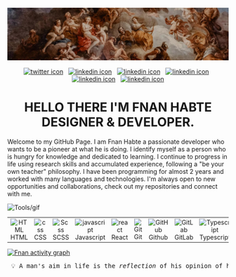 ![Quote](https://github.com/Fnanhabte/fnanhabte/blob/main/Image.jpg)
<div align="center">
 <a href="https://twitter.com/GoodxHope"><img src="https://img.shields.io/badge/Twitter-purple?logo=Twitter&logoColor=white&style=for-the-badge" alt="twitter icon"></a>
   &nbsp <a href="https://www.linkedin.com/in/fnan-habte-8483b0247/"><img src="https://img.shields.io/badge/linkedin-blue?logo=linkedin&logoColor=white&style=for-the-badge" alt="linkedin icon"></a>
    &nbsp <a href="https://www.instagram.com/fnanthegoat/?hl=en"><img src="https://img.shields.io/badge/instagram-orange?logo=instagram&logoColor=white&style=for-the-badge" alt="linkedin icon"></a>
     &nbsp <a href=" https://www.facebook.com/fnan.habte.7"><img src="https://img.shields.io/badge/facebook-skyblue?logo=instagram&logoColor=white&style=for-the-badge" alt="linkedin icon" max-width=></a>
     &nbsp  <a href="https://dribbble.com/yonifnan"><img src="https://img.shields.io/badge/dribbble-pink?logo=instagram&logoColor=white&style=for-the-badge" alt="linkedin icon"></a>
      &nbsp  <a href="https://www.behance.net/fnanhabte"><img src="https://img.shields.io/badge/behance-DARKGOLDENROD?logo=instagram&logoColor=white&style=for-the-badge" alt="linkedin icon"></a>
</div>

<h1 align="center"> HELLO THERE I'M FNAN HABTE DESIGNER & DEVELOPER.</h1>
<p> Welcome to my GitHub Page. I am Fnan Habte a passionate developer who wants to be a pioneer at what he is doing. I identify myself as a person who is hungry for knowledge and dedicated to learning. I continue to progress in life using research skills and accumulated experience, following a "be your own teacher" philosophy. I have been programming for almost 2 years and worked with many languages and technologies. I'm always open to new opportunities and collaborations, check out my repositories and connect with me.

>
 
<img src="https://github.com/Fnanhabte/fnanhabte/blob/main/skills-tools.gif" alt="Tools/gif">
 
  <table>
  
  <td align="center"  width="96">
    <img src="https://skillicons.dev/icons?i=html" width="48" height="48" alt="HTML" />
  <br>HTML
</td>
  <td align="center" width="96">
    <img src="https://skillicons.dev/icons?i=css" width="48" height="48" alt="css" />
  <br>CSS
</td>
  <td align="center" width="96">
    <img src="https://skillicons.dev/icons?i=scss" width="48" height="48" alt="Scss" />
  <br>SCSS
</td>
<td align="center" width="96">
      <img src="https://skillicons.dev/icons?i=javascript" width="48" height="48" alt="javascript" />
  <br>Javascript
</td>
   <td align="center" width="96">
    <img src="https://skillicons.dev/icons?i=react" width="48" height="48" alt="react" />
  <br>React
</td>
<td align="center" width="96"> 
        <img src="https://user-images.githubusercontent.com/25181517/192108372-f71d70ac-7ae6-4c0d-8395-51d8870c2ef0.png" width="48" height="48" alt="Git" />
      <br>Git
    </td>
<td align="center" width="96">
<img src="https://user-images.githubusercontent.com/25181517/192108374-8da61ba1-99ec-41d7-80b8-fb2f7c0a4948.png" width="48" height="48" alt="GitHub" />
<br>Github
</td>
<td align="center"  width="96">
    <img src="https://user-images.githubusercontent.com/25181517/192108376-c675d39b-90f6-4073-bde6-5a9291644657.png" width="48" height="48" alt="GitLab" />
  <br>GitLab
</td>
<td align="center" width="96">
      <img src="https://skillicons.dev/icons?i=typescript" width="48" height="48" alt="Typescript" />
  <br>Typescript
</td>
<td align="center"  width="96">
  <img src="https://skillicons.dev/icons?i=bootstrap" width="48" height="48" alt="bootstrap" />
<br>Bootstrap
</td>
<td align="center" width="96">
    <img src="https://skillicons.dev/icons?i=tailwind" width="48" height="48" alt="tailwind" />
  <br>Tailwind
</td>
</table>

[![Fnan activity graph](https://github-readme-activity-graph.cyclic.app/graph?username=fnanhabte&bg_color=fffff0&color=708090&line=24292e&point=24292e&area=true&hide_border=true)](https://github.com/fnanhabte/github-readme-activity-graph)

<pre align="center"> &#128161; A man's aim in life is the <em>reflection</em> of his opinion of himself. <em>Move your stake higher</em>, Go in to win and <strong>stick</strong> to it.</pre> 

